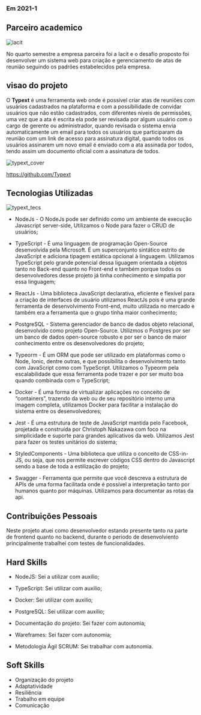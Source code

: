 ### Em 2021-1

## Parceiro academico

![iacit](https://user-images.githubusercontent.com/56441371/142795547-81eceffe-92c6-48ea-b99a-73d10ac49fa2.png)

No quarto semestre a empresa parceira foi a Iacit e o desafio proposto foi desenvolver um sistema web para criação e gerenciamento de atas de reunião seguindo os padrões estabelecidos pela empresa.

## visao do projeto

O **Typext** é uma ferramenta web onde é possível criar atas de reuniões com usuários cadastrados na plataforma e com a possibilidade de convidar usuários que não estão cadastrados, com diferentes níveis de permissões, uma vez que a ata é escrita ela pode ser revisada por algum usuário com o cargo de gerente ou administrador, quando revisada o sistema envia automaticamente um email para todos os usuários que participaram da reunião com um link de acesso para assinatura digital, quando todos os usuários assinarem um novo email é enviado com a ata assinada por todos, tendo assim um documento oficial com a assinatura de todos.

![typext_cover](https://user-images.githubusercontent.com/56441371/112768034-52dbed80-8ff0-11eb-8a72-5190c56f1090.png)

https://github.com/Typext

## Tecnologias Utilizadas

![typext_tecs](https://user-images.githubusercontent.com/56441371/112768909-c122af00-8ff4-11eb-98b4-5c08e4501299.png)

- NodeJs - O NodeJs pode ser definido como um ambiente de execução Javascript server-side, Utilizamos o Node para fazer o CRUD de usuários;

- TypeScript - É uma linguagem de programação Open-Source desenvolvida pela Microsoft. É um superconjunto sintático estrito de JavaScript e adiciona tipagem estática opcional à linguagem. Utilizamos TypeScript pelo grande potencial dessa liguagem orientada a objetos tanto no Back-end quanto no Front-end e também porque todos os desenvolvedores desse projeto já tinha conhecimento e simpatia por essa linguagem;

- ReactJs - Uma biblioteca JavaScript declarativa, eficiente e flexível para a criação de interfaces de usuário utilizamos ReactJs pois é uma grande ferramenta de desenvolvimento Front-end, muito utilizada no mercado e também era a ferramenta que o grupo tinha maior conhecimento;

- PostgreSQL - Sistema gerenciador de banco de dados objeto relacional, desenvolvido como projeto Open-Source. Utilizmos o Postgres por ser um banco de dados open-source robusto e por ser o banco de maior conhecimento entre os desenvolvedores do projeto;

- Typeorm - É um ORM que pode ser utilizado em plataformas como o Node, Ionic, dentre outras, e que possibilita o desenvolvimento tanto com JavaScript como com TypeScript. Utilizamos o Typeorm pela escalabilidade que essa ferramenta pode trazer e por ser muito boa quando combinada com o TypeScript;

- Docker - É uma forma de virtualizar aplicações no conceito de “containers”, trazendo da web ou de seu repositório interno uma imagem completa, utilizamos Docker para facilitar a instalação do sistema entre os desenvolvedores;

- Jest - É uma estrutura de teste de JavaScript mantida pelo Facebook, projetada e construída por Christoph Nakazawa com foco na simplicidade e suporte para grandes aplicativos da web. Utilizamos Jest para fazer os testes unitários do sistema;

- StyledComponents - Uma biblioteca que utiliza o conceito de CSS-in-JS, ou seja, que nos permite escrever códigos CSS dentro do Javascript sendo a base de toda a estilização do projeto;

- Swagger - Ferramenta que permite que você descreva a estrutura de APIs de uma forma facilitada onde é possível a interpretação tanto por humanos quanto por máquinas. Utilizamos para documentar as rotas da api.


## Contribuições Pessoais

Neste projeto atuei como desenvolvedor estando presente tanto na parte de frontend quanto no backend, durante o periodo de desenvolviento principalmente trabalhei com testes de funcionalidades.

## Hard Skills

- NodeJS: Sei a utilizar com auxilio;

- TypeScript: Sei utilizar com auxilio;

- Docker: Sei utilizar com auxilio;

- PostgreSQL: Sei utilizar com auxilio;

- Documentação do projeto: Sei fazer com autonomia;

- Wareframes: Sei fazer com autonomia;

- Metodologia Ágil SCRUM: Sei trabalhar com autonomia.

## Soft Skills

- Organização do projeto
- Adaptatividade
- Resiliência
- Trabalho em equipe
- Comunicação
